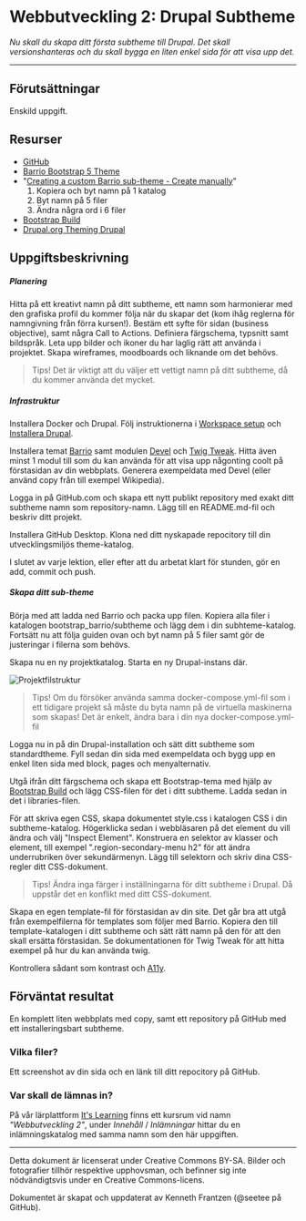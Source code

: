 # Webbutveckling 2: Drupal Subtheme

_Nu skall du skapa ditt första subtheme till Drupal. Det skall versionshanteras och du skall bygga en liten enkel sida för att visa upp det._

---

## Förutsättningar

Enskild uppgift. 

## Resurser

* [GitHub](https://github.com/)    
* [Barrio Bootstrap 5 Theme](https://www.drupal.org/project/bootstrap_barrio)   
* "[Creating a custom Barrio sub-theme - Create manually](https://www.drupal.org/docs/8/themes/barrio-bootstrap-4-drupal-89-theme/bootstrap-barrio-installation/creating-a-custom-barrio-sub-theme#s-create-manually)"  
  1) Kopiera och byt namn på 1 katalog   
  2) Byt namn på 5 filer   
  3) Ändra några ord i 6 filer   
* [Bootstrap Build](https://bootstrap.build/)    
* [Drupal.org Theming Drupal](https://www.drupal.org/docs/theming-drupal)    

## Uppgiftsbeskrivning

##### Planering

Hitta på ett kreativt namn på ditt subtheme, ett namn som harmonierar med den grafiska profil du kommer följa när du skapar det (kom ihåg reglerna för namngivning från förra kursen!). Bestäm ett syfte för sidan (business objective), samt några Call to Actions. Definiera färgschema, typsnitt samt bildspråk. Leta upp bilder och ikoner du har laglig rätt att använda i projektet. Skapa wireframes, moodboards och liknande om det behövs.

> Tips! Det är viktigt att du väljer ett vettigt namn på ditt subtheme, då du kommer använda det mycket. 

##### Infrastruktur

Installera Docker och Drupal. Följ instruktionerna i [Workspace setup](https://tcstenungsund.github.io/schedule/assignment.html?link=assignments/weuweb02-workspace_setup) och [Installera Drupal](https://tcstenungsund.github.io/schedule/assignment.html?link=assignments/weuweb02-installera_drupal).  

Installera temat [Barrio](https://www.drupal.org/project/bootstrap_barrio) samt modulen [Devel](https://www.drupal.org/project/devel) och [Twig Tweak](https://www.drupal.org/project/twig_tweak). Hitta även minst 1 modul till som du kan använda för att visa upp någonting coolt på förstasidan av din webbplats. Generera exempeldata med Devel (eller använd copy från till exempel Wikipedia).   
 
Logga in på GitHub.com och skapa ett nytt publikt repository med exakt ditt subtheme namn som repository-namn. Lägg till en README.md-fil och beskriv ditt projekt. 

Installera GitHub Desktop. Klona ned ditt nyskapade repocitory till din utvecklingsmiljös theme-katalog.   

I slutet av varje lektion, eller efter att du arbetat klart för stunden, gör en add, commit och push.   

##### Skapa ditt sub-theme

Börja med att ladda ned Barrio och packa upp filen. Kopiera alla filer i katalogen bootstrap_barrio/subtheme och lägg dem i din subhteme-katalog. Fortsätt nu att följa guiden ovan och byt namn på 5 filer samt gör de justeringar i filerna som behövs.  

Skapa nu en ny projektkatalog. Starta en ny Drupal-instans där.  

![Projektfilstruktur](https://i.imgur.com/9Ullbgu.png) 

> Tips! Om du försöker använda samma docker-compose.yml-fil som i ett tidigare projekt så måste du byta namn på de virtuella maskinerna som skapas! Det är enkelt, ändra bara i din nya docker-compose.yml-fil

Logga nu in på din Drupal-installation och sätt ditt subtheme som standardtheme. Fyll sedan din sida med exempeldata och bygg upp en enkel liten sida med block, pages och menyalternativ.

Utgå ifrån ditt färgschema och skapa ett Bootstrap-tema med hjälp av [Bootstrap Build](https://bootstrap.build/) och lägg CSS-filen för det i ditt subtheme. Ladda sedan in det i libraries-filen.   

För att skriva egen CSS, skapa dokumentet style.css i katalogen CSS i din subtheme-katalog. Högerklicka sedan i webbläsaren på det element du vill ändra och välj "Inspect Element". Konstruera en selektor av klasser och element, till exempel ".region-secondary-menu h2" för att ändra underrubriken över sekundärmenyn. Lägg till selektorn och skriv dina CSS-regler ditt CSS-dokument.

> Tips! Ändra inga färger i inställningarna för ditt subtheme i Drupal. Då uppstår det en konflikt med ditt CSS-dokument.

Skapa en egen template-fil för förstasidan av din site. Det går bra att utgå från exempelfilerna för templates som följer med Barrio. Kopiera den till template-katalogen i ditt subtheme och sätt rätt namn på den för att den skall ersätta förstasidan. Se dokumentationen för Twig Tweak för att hitta exempel på hur du kan använda twig.   

Kontrollera sådant som kontrast och [A11y](https://developer.mozilla.org/en-US/docs/Web/Accessibility).

## Förväntat resultat

En komplett liten webbplats med copy, samt ett repository på GitHub med ett installeringsbart subtheme. 

### Vilka filer?

Ett screenshot av din sida och en länk till ditt repocitory på GitHub.  

### Var skall de lämnas in?

På vår lärplattform [It's Learning](https://stenungsund.itslearning.com/) finns ett kursrum vid namn _"Webbutveckling 2"_, under _Innehåll_ / _Inlämningar_ hittar du en inlämningskatalog med samma namn som den här uppgiften.  

---

Detta dokument är licenserat under Creative Commons BY-SA. Bilder och fotografier tillhör respektive upphovsman, och befinner sig inte nödvändigtsvis under en Creative Commons-licens.

Dokumentet är skapat och uppdaterat av Kenneth Frantzen (@seetee på GitHub).
